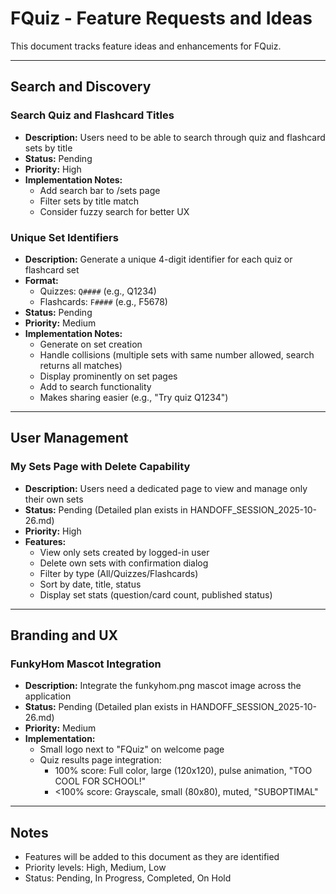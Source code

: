 # FQuiz - Feature Requests and Ideas

This document tracks feature ideas and enhancements for FQuiz.

---

## Search and Discovery

### Search Quiz and Flashcard Titles
- **Description:** Users need to be able to search through quiz and flashcard sets by title
- **Status:** Pending
- **Priority:** High
- **Implementation Notes:**
  - Add search bar to /sets page
  - Filter sets by title match
  - Consider fuzzy search for better UX

### Unique Set Identifiers
- **Description:** Generate a unique 4-digit identifier for each quiz or flashcard set
- **Format:**
  - Quizzes: `Q####` (e.g., Q1234)
  - Flashcards: `F####` (e.g., F5678)
- **Status:** Pending
- **Priority:** Medium
- **Implementation Notes:**
  - Generate on set creation
  - Handle collisions (multiple sets with same number allowed, search returns all matches)
  - Display prominently on set pages
  - Add to search functionality
  - Makes sharing easier (e.g., "Try quiz Q1234")

---

## User Management

### My Sets Page with Delete Capability
- **Description:** Users need a dedicated page to view and manage only their own sets
- **Status:** Pending (Detailed plan exists in HANDOFF_SESSION_2025-10-26.md)
- **Priority:** High
- **Features:**
  - View only sets created by logged-in user
  - Delete own sets with confirmation dialog
  - Filter by type (All/Quizzes/Flashcards)
  - Sort by date, title, status
  - Display set stats (question/card count, published status)

---

## Branding and UX

### FunkyHom Mascot Integration
- **Description:** Integrate the funkyhom.png mascot image across the application
- **Status:** Pending (Detailed plan exists in HANDOFF_SESSION_2025-10-26.md)
- **Priority:** Medium
- **Implementation:**
  - Small logo next to "FQuiz" on welcome page
  - Quiz results page integration:
    - 100% score: Full color, large (120x120), pulse animation, "TOO COOL FOR SCHOOL!"
    - <100% score: Grayscale, small (80x80), muted, "SUBOPTIMAL"

---

## Notes
- Features will be added to this document as they are identified
- Priority levels: High, Medium, Low
- Status: Pending, In Progress, Completed, On Hold
